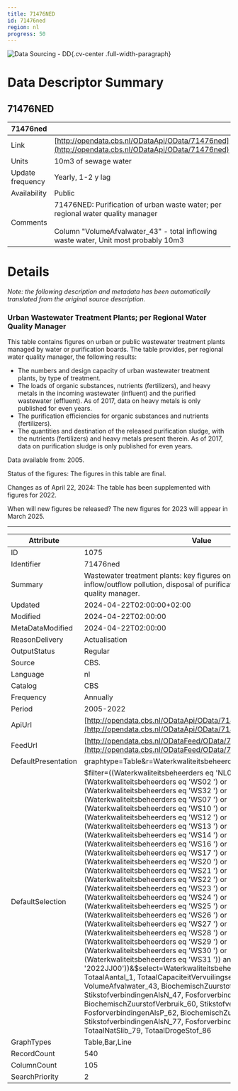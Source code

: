 ```yaml
---
title: 71476NED
id: 71476ned
region: nl
progress: 50
---
```


![Data Sourcing - DD](/images/data-sourcing-dd.jpg){.cv-center .full-width-paragraph}


# Data Descriptor Summary

## 71476NED

| 71476ned             |       |
| ---------------- | ------------------------------------------------------------- |
| Link             | [http://opendata.cbs.nl/ODataApi/OData/71476ned](http://opendata.cbs.nl/ODataApi/OData/71476ned)     |
| Units            | 10m3 of sewage water     |
| Update frequency | Yearly, 1-2 y lag    |
| Availability     | Public |
| Comments         | 71476NED: Purification of urban waste water; per regional water quality manager<br><br>Column "VolumeAfvalwater_43" - total inflowing waste water, Unit most probably 10m3  |



# Details

*Note: the following description and metadata has been automatically translated from the original source description.*

### Urban Wastewater Treatment Plants; per Regional Water Quality Manager

This table contains figures on urban or public wastewater treatment plants managed by water or purification boards. The table provides, per regional water quality manager, the following results:
- The numbers and design capacity of urban wastewater treatment plants, by type of treatment.
- The loads of organic substances, nutrients (fertilizers), and heavy metals in the incoming wastewater (influent) and the purified wastewater (effluent). As of 2017, data on heavy metals is only published for even years.
- The purification efficiencies for organic substances and nutrients (fertilizers).
- The quantities and destination of the released purification sludge, with the nutrients (fertilizers) and heavy metals present therein. As of 2017, data on purification sludge is only published for even years.

Data available from: 2005.

Status of the figures:
The figures in this table are final.

Changes as of April 22, 2024:
The table has been supplemented with figures for 2022.

When will new figures be released?
The new figures for 2023 will appear in March 2025.

---

| Attribute | Value |
|-----------|-------|
| ID | 1075 |
| Identifier | 71476ned |
| Summary | Wastewater treatment plants: key figures on population, inflow/outflow pollution, disposal of purification sludge; per water quality manager. |
| Updated | 2024-04-22T02:00:00+02:00 |
| Modified | 2024-04-22T02:00:00 |
| MetaDataModified | 2024-04-22T02:00:00 |
| ReasonDelivery | Actualisation |
| OutputStatus | Regular |
| Source | CBS. |
| Language | nl |
| Catalog | CBS |
| Frequency | Annually |
| Period | 2005-2022 |
| ApiUrl | [http://opendata.cbs.nl/ODataApi/OData/71476ned](http://opendata.cbs.nl/ODataApi/OData/71476ned) |
| FeedUrl | [http://opendata.cbs.nl/ODataFeed/OData/71476ned](http://opendata.cbs.nl/ODataFeed/OData/71476ned) |
| DefaultPresentation | graphtype=Table&r=Waterkwaliteitsbeheerders&k=Topics&t=Perioden |
| DefaultSelection | $filter=((Waterkwaliteitsbeheerders eq 'NL01  ') or (Waterkwaliteitsbeheerders eq 'WS02  ') or (Waterkwaliteitsbeheerders eq 'WS32  ') or (Waterkwaliteitsbeheerders eq 'WS07  ') or (Waterkwaliteitsbeheerders eq 'WS10  ') or (Waterkwaliteitsbeheerders eq 'WS12  ') or (Waterkwaliteitsbeheerders eq 'WS13  ') or (Waterkwaliteitsbeheerders eq 'WS14  ') or (Waterkwaliteitsbeheerders eq 'WS16  ') or (Waterkwaliteitsbeheerders eq 'WS17  ') or (Waterkwaliteitsbeheerders eq 'WS20  ') or (Waterkwaliteitsbeheerders eq 'WS21  ') or (Waterkwaliteitsbeheerders eq 'WS22  ') or (Waterkwaliteitsbeheerders eq 'WS23  ') or (Waterkwaliteitsbeheerders eq 'WS24  ') or (Waterkwaliteitsbeheerders eq 'WS25  ') or (Waterkwaliteitsbeheerders eq 'WS26  ') or (Waterkwaliteitsbeheerders eq 'WS27  ') or (Waterkwaliteitsbeheerders eq 'WS28  ') or (Waterkwaliteitsbeheerders eq 'WS29  ') or (Waterkwaliteitsbeheerders eq 'WS30  ') or (Waterkwaliteitsbeheerders eq 'WS31  ')) and ((Perioden eq '2022JJ00'))&$select=Waterkwaliteitsbeheerders, Perioden, TotaalAantal_1, TotaalCapaciteitVervuilingseenheden_15, VolumeAfvalwater_43, BiochemischZuurstofVerbruik_46, StikstofverbindingenAlsN_47, FosforverbindingenAlsP_48, BiochemischZuurstofVerbruik_60, StikstofverbindingenAlsN_61, FosforverbindingenAlsP_62, BiochemischZuurstofVerbruik_76, StikstofverbindingenAlsN_77, FosforverbindingenAlsP_78, TotaalNatSlib_79, TotaalDrogeStof_86 |
| GraphTypes | Table,Bar,Line |
| RecordCount | 540 |
| ColumnCount | 105 |
| SearchPriority | 2 |

